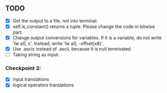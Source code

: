## TODO

- [x] Get the output to a file, not into terminal.
- [x] self.is_constant() returns a tuple. Please change the code in bitwise part.
- [x] Change output conversions for variables. If it is a variable, do not write 'lw a0, x'. Instead, write 'lw a0, -offset(x8)'.
- [x] Use .asciz instead of .ascii, because it is null terminated.
- [ ] Taking string as input.

### Checkpoint 3:

- [x] input translations
- [x] logical operators translations
